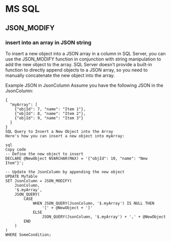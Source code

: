 # MS SQL 

## JSON_MODIFY 

### insert into an array in JSON string

To insert a new object into a JSON array in a column in SQL Server, you can use the JSON_MODIFY function in conjunction with string manipulation to add the new object to the array. SQL Server doesn't provide a built-in function to directly append objects to a JSON array, so you need to manually concatenate the new object into the array.

Example JSON in JsonColumn
Assume you have the following JSON in the JsonColumn:

```
{
  "myArray": [
    {"objId": 7, "name": "Item 1"},
    {"objId": 8, "name": "Item 2"},
    {"objId": 9, "name": "Item 3"}
  ]
}
SQL Query to Insert a New Object into the Array
Here's how you can insert a new object into myArray:

sql
Copy code
-- Define the new object to insert
DECLARE @NewObject NVARCHAR(MAX) = '{"objId": 10, "name": "New Item"}';

-- Update the JsonColumn by appending the new object
UPDATE MyTable
SET JsonColumn = JSON_MODIFY(
    JsonColumn,
    '$.myArray',
    JSON_QUERY(
        CASE 
            WHEN JSON_QUERY(JsonColumn, '$.myArray') IS NULL THEN
                '[' + @NewObject + ']'
            ELSE
                JSON_QUERY(JsonColumn, '$.myArray') + ',' + @NewObject
        END
    )
)
WHERE SomeCondition;
```

